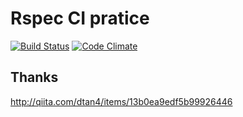 # Rspec CI pratice

[![Build Status](https://travis-ci.org/furu-s/rspec-test.svg?branch=master)](https://travis-ci.org/furu-s/rspec-test)
[![Code Climate](https://codeclimate.com/github/furu-s/rspec-test/badges/gpa.svg)](https://codeclimate.com/github/furu-s/rspec-test)

## Thanks
http://qiita.com/dtan4/items/13b0ea9edf5b99926446


